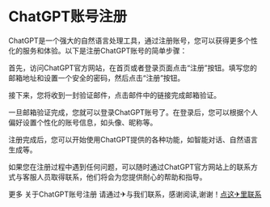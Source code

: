 # ChatGPT账号注册

ChatGPT是一个强大的自然语言处理工具，通过注册账号，您可以获得更多个性化的服务和体验。以下是注册ChatGPT账号的简单步骤：

首先，访问ChatGPT官方网站，在首页或者登录页面点击“注册”按钮。填写您的邮箱地址和设置一个安全的密码，然后点击“注册”按钮。

接下来，您将收到一封验证邮件，点击邮件中的链接完成邮箱验证。

一旦邮箱验证完成，您就可以登录ChatGPT账号了。在登录后，您可以根据个人偏好设置个性化的账号信息，如头像、昵称等。

注册完成后，您可以开始使用ChatGPT提供的各种功能，如智能对话、自然语言生成等。

如果您在注册过程中遇到任何问题，可以随时通过ChatGPT官方网站上的联系方式与客服人员取得联系，他们将会为您提供耐心的帮助和指导。

更多 关于ChatGPT账号注册 请通过✈与我们联系，感谢阅读,谢谢！[点这✈里联系](https://abc.k02.cc)